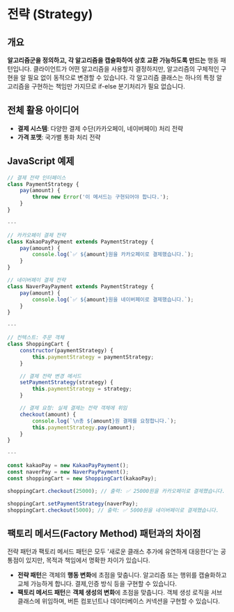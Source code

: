 # 전략 (Strategy)

## 개요

**알고리즘군을 정의하고, 각 알고리즘을 캡슐화하여 상호 교환 가능하도록 만드는** 행동 패턴입니다. 클라이언트가 어떤 알고리즘을 사용할지 결정하지만, 알고리즘의 구체적인 구현을 알 필요 없이 동적으로 변경할 수 있습니다. 각 알고리즘 클래스는 하나의 특정 알고리즘을 구현하는 책임만 가지므로 if-else 분기처리가 필요 없습니다.

## 전체 활용 아이디어

- **결제 시스템**: 다양한 결제 수단(카카오페이, 네이버페이) 처리 전략
- **가격 포맷**: 국가별 통화 처리 전략

## JavaScript 예제

```javascript
// 결제 전략 인터페이스
class PaymentStrategy {
    pay(amount) {
        throw new Error('이 메서드는 구현되어야 합니다.');
    }
}

---

// 카카오페이 결제 전략
class KakaoPayPayment extends PaymentStrategy {
    pay(amount) {
        console.log(`✅ ${amount}원을 카카오페이로 결제했습니다.`);
    }
}

// 네이버페이 결제 전략
class NaverPayPayment extends PaymentStrategy {
    pay(amount) {
        console.log(`✅ ${amount}원을 네이버페이로 결제했습니다.`);
    }
}

---

// 컨텍스트: 주문 객체
class ShoppingCart {
    constructor(paymentStrategy) {
        this.paymentStrategy = paymentStrategy;
    }

    // 결제 전략 변경 메서드
    setPaymentStrategy(strategy) {
        this.paymentStrategy = strategy;
    }

    // 결제 요청: 실제 결제는 전략 객체에 위임
    checkout(amount) {
        console.log(`\n총 ${amount}원 결제를 요청합니다.`);
        this.paymentStrategy.pay(amount);
    }
}

---

const kakaoPay = new KakaoPayPayment();
const naverPay = new NaverPayPayment();
const shoppingCart = new ShoppingCart(kakaoPay);

shoppingCart.checkout(25000); // 출력: ✅ 25000원을 카카오페이로 결제했습니다.

shoppingCart.setPaymentStrategy(naverPay);
shoppingCart.checkout(5000); // 출력: ✅ 5000원을 네이버페이로 결제했습니다.
```

## 팩토리 메서드(Factory Method) 패턴과의 차이점

전략 패턴과 팩토리 메서드 패턴은 모두 '새로운 클래스 추가에 유연하게 대응한다'는 공통점이 있지만, 목적과 책임에서 명확한 차이가 있습니다.

- **전략 패턴**은 객체의 **행동 변화**에 초점을 맞춥니다. 알고리즘 또는 행위를 캡슐화하고 교체 가능하게 합니다. 결제,인증 방식 등을 구현할 수 있습니다.
- **팩토리 메서드 패턴**은 **객체 생성의 변화**에 초점을 맞춥니다. 객체 생성 로직을 서브클래스에 위임하며, 버튼 컴포넌트나 데이터베이스 커넥션을 구현할 수 있습니다.

